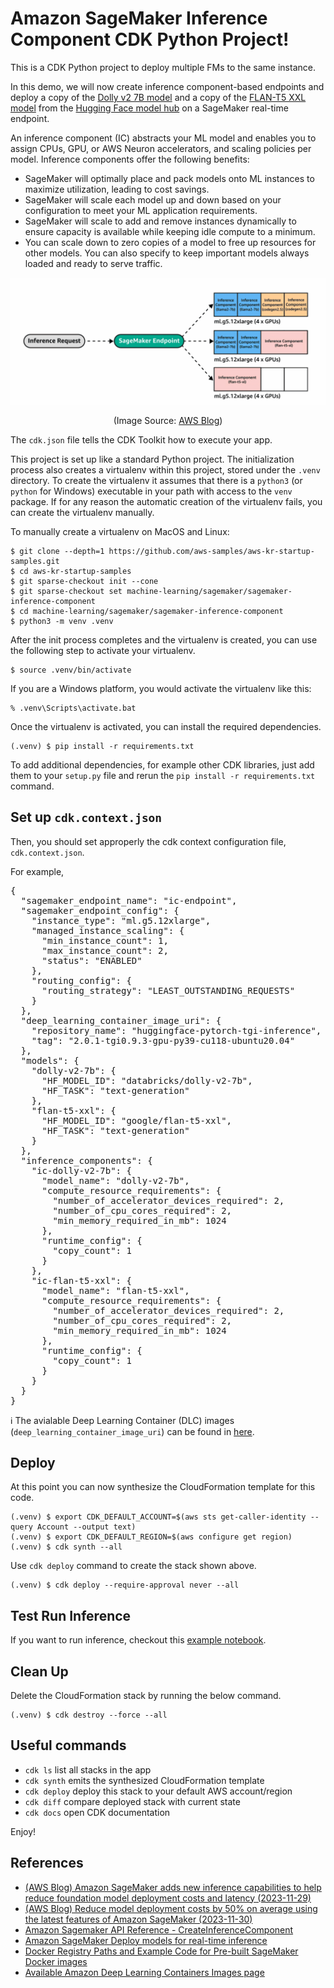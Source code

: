 
# Amazon SageMaker Inference Component CDK Python Project!

This is a CDK Python project to deploy multiple FMs to the same instance.

In this demo, we will now create inference component-based endpoints and
deploy a copy of the [Dolly v2 7B model](https://huggingface.co/databricks/dolly-v2-7b)
and a copy of the [FLAN-T5 XXL model](https://huggingface.co/google/flan-t5-xxl)
from the [Hugging Face model hub](https://huggingface.co/models) on a SageMaker real-time endpoint.

An inference component (IC) abstracts your ML model and enables you to assign CPUs, GPU, or AWS Neuron accelerators, and scaling policies per model. Inference components offer the following benefits:

  - SageMaker will optimally place and pack models onto ML instances to maximize utilization, leading to cost savings.
  - SageMaker will scale each model up and down based on your configuration to meet your ML application requirements.
  - SageMaker will scale to add and remove instances dynamically to ensure capacity is available while keeping idle compute to a minimum.
  - You can scale down to zero copies of a model to free up resources for other models. You can also specify to keep important models always loaded and ready to serve traffic.

![sagemaker-inference-component](./sagemaker-inference-component.gif "Original file name: ML-15819-GIF6.gif")
<p align="center">(Image Source: <a href="https://aws.amazon.com/blogs/machine-learning/reduce-model-deployment-costs-by-50-on-average-using-sagemakers-latest-features/">AWS Blog</a>)</p>


The `cdk.json` file tells the CDK Toolkit how to execute your app.

This project is set up like a standard Python project.  The initialization
process also creates a virtualenv within this project, stored under the `.venv`
directory.  To create the virtualenv it assumes that there is a `python3`
(or `python` for Windows) executable in your path with access to the `venv`
package. If for any reason the automatic creation of the virtualenv fails,
you can create the virtualenv manually.

To manually create a virtualenv on MacOS and Linux:

```
$ git clone --depth=1 https://github.com/aws-samples/aws-kr-startup-samples.git
$ cd aws-kr-startup-samples
$ git sparse-checkout init --cone
$ git sparse-checkout set machine-learning/sagemaker/sagemaker-inference-component
$ cd machine-learning/sagemaker/sagemaker-inference-component
$ python3 -m venv .venv
```

After the init process completes and the virtualenv is created, you can use the following
step to activate your virtualenv.

```
$ source .venv/bin/activate
```

If you are a Windows platform, you would activate the virtualenv like this:

```
% .venv\Scripts\activate.bat
```

Once the virtualenv is activated, you can install the required dependencies.

```
(.venv) $ pip install -r requirements.txt
```
To add additional dependencies, for example other CDK libraries, just add
them to your `setup.py` file and rerun the `pip install -r requirements.txt`
command.

## Set up `cdk.context.json`

Then, you should set approperly the cdk context configuration file, `cdk.context.json`.

For example,
<pre>
{
  "sagemaker_endpoint_name": "ic-endpoint",
  "sagemaker_endpoint_config": {
    "instance_type": "ml.g5.12xlarge",
    "managed_instance_scaling": {
      "min_instance_count": 1,
      "max_instance_count": 2,
      "status": "ENABLED"
    },
    "routing_config": {
      "routing_strategy": "LEAST_OUTSTANDING_REQUESTS"
    }
  },
  "deep_learning_container_image_uri": {
    "repository_name": "huggingface-pytorch-tgi-inference",
    "tag": "2.0.1-tgi0.9.3-gpu-py39-cu118-ubuntu20.04"
  },
  "models": {
    "dolly-v2-7b": {
      "HF_MODEL_ID": "databricks/dolly-v2-7b",
      "HF_TASK": "text-generation"
    },
    "flan-t5-xxl": {
      "HF_MODEL_ID": "google/flan-t5-xxl",
      "HF_TASK": "text-generation"
    }
  },
  "inference_components": {
    "ic-dolly-v2-7b": {
      "model_name": "dolly-v2-7b",
      "compute_resource_requirements": {
        "number_of_accelerator_devices_required": 2,
        "number_of_cpu_cores_required": 2,
        "min_memory_required_in_mb": 1024
      },
      "runtime_config": {
        "copy_count": 1
      }
    },
    "ic-flan-t5-xxl": {
      "model_name": "flan-t5-xxl",
      "compute_resource_requirements": {
        "number_of_accelerator_devices_required": 2,
        "number_of_cpu_cores_required": 2,
        "min_memory_required_in_mb": 1024
      },
      "runtime_config": {
        "copy_count": 1
      }
    }
  }
}
</pre>

:information_source: The avialable Deep Learning Container (DLC) images (`deep_learning_container_image_uri`) can be found in [here](https://github.com/aws/deep-learning-containers/blob/master/available_images.md).

## Deploy

At this point you can now synthesize the CloudFormation template for this code.

```
(.venv) $ export CDK_DEFAULT_ACCOUNT=$(aws sts get-caller-identity --query Account --output text)
(.venv) $ export CDK_DEFAULT_REGION=$(aws configure get region)
(.venv) $ cdk synth --all
```

Use `cdk deploy` command to create the stack shown above.

```
(.venv) $ cdk deploy --require-approval never --all
```

## Test Run Inference

If you want to run inference, checkout this [example notebook](./src/notebook/inference_component.ipynb).

## Clean Up

Delete the CloudFormation stack by running the below command.

```
(.venv) $ cdk destroy --force --all
```

## Useful commands

 * `cdk ls`          list all stacks in the app
 * `cdk synth`       emits the synthesized CloudFormation template
 * `cdk deploy`      deploy this stack to your default AWS account/region
 * `cdk diff`        compare deployed stack with current state
 * `cdk docs`        open CDK documentation

Enjoy!

## References

 * [(AWS Blog) Amazon SageMaker adds new inference capabilities to help reduce foundation model deployment costs and latency (2023-11-29)](https://aws.amazon.com/blogs/aws/amazon-sagemaker-adds-new-inference-capabilities-to-help-reduce-foundation-model-deployment-costs-and-latency/)
 * [(AWS Blog) Reduce model deployment costs by 50% on average using the latest features of Amazon SageMaker (2023-11-30)](https://aws.amazon.com/blogs/machine-learning/reduce-model-deployment-costs-by-50-on-average-using-sagemakers-latest-features/)
 * [Amazon Sagemaker API Reference - CreateInferenceComponent](https://docs.aws.amazon.com/sagemaker/latest/APIReference/API_CreateInferenceComponent.html)
 * [Amazon SageMaker Deploy models for real-time inference](https://docs.aws.amazon.com/sagemaker/latest/dg/realtime-endpoints-deploy-models.html)
 * [Docker Registry Paths and Example Code for Pre-built SageMaker Docker images](https://docs.aws.amazon.com/sagemaker/latest/dg-ecr-paths/sagemaker-algo-docker-registry-paths.html)
 * [Available Amazon Deep Learning Containers Images page](https://github.com/aws/deep-learning-containers/blob/master/available_images.md)
